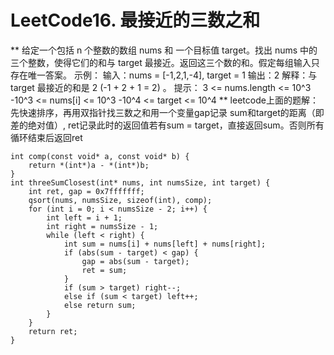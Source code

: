 # LeetCode16. 最接近的三数之和
**
给定一个包括 n 个整数的数组 nums 和 一个目标值 target。找出 nums 中的三个整数，使得它们的和与 target 最接近。返回这三个数的和。假定每组输入只存在唯一答案。
示例：
输入：nums = [-1,2,1,-4], target = 1
输出：2
解释：与 target 最接近的和是 2 (-1 + 2 + 1 = 2) 。
提示：
3 <= nums.length <= 10^3
-10^3 <= nums[i] <= 10^3
-10^4 <= target <= 10^4
**
leetcode上面的题解：先快速排序，再用双指针找三数之和用一个变量gap记录 sum和target的距离（即差的绝对值）, ret记录此时的返回值若有sum = target，直接返回sum。否则所有循环结束后返回ret
```
int comp(const void* a, const void* b) {
    return *(int*)a - *(int*)b;
}
int threeSumClosest(int* nums, int numsSize, int target) {
    int ret, gap = 0x7fffffff;  
    qsort(nums, numsSize, sizeof(int), comp);
    for (int i = 0; i < numsSize - 2; i++) {
        int left = i + 1;
        int right = numsSize - 1;
        while (left < right) {
            int sum = nums[i] + nums[left] + nums[right];
            if (abs(sum - target) < gap) {    
                gap = abs(sum - target);
                ret = sum;
            }
            if (sum > target) right--;      
            else if (sum < target) left++;
            else return sum;
        }
    }
    return ret;
}
```